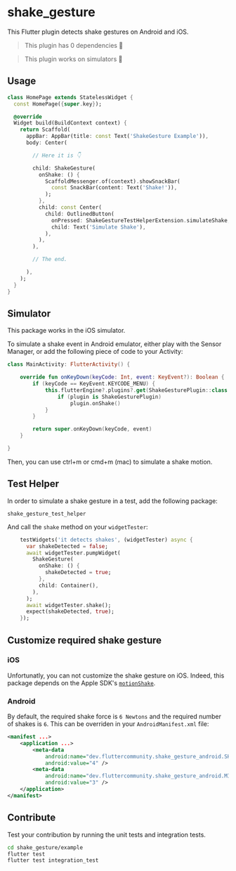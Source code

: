 # shake_gesture

This Flutter plugin detects shake gestures on Android and iOS.

> This plugin has 0 dependencies 🚀

> This plugin works on simulators 🤖

## Usage

```dart
class HomePage extends StatelessWidget {
  const HomePage({super.key});

  @override
  Widget build(BuildContext context) {
    return Scaffold(
      appBar: AppBar(title: const Text('ShakeGesture Example')),
      body: Center(

		// Here it is 👇

        child: ShakeGesture(
          onShake: () {
            ScaffoldMessenger.of(context).showSnackBar(
              const SnackBar(content: Text('Shake!')),
            );
          },
          child: const Center(
            child: OutlinedButton(
              onPressed: ShakeGestureTestHelperExtension.simulateShake,
              child: Text('Simulate Shake'),
            ),
          ),
        ),

		// The end.

      ),
    );
  }
}
```

## Simulator

This package works in the iOS simulator.

To simulate a shake event in Android emulator, either play with the Sensor Manager, or add the following piece of code to your Activity:

```kotlin
class MainActivity: FlutterActivity() {

    override fun onKeyDown(keyCode: Int, event: KeyEvent?): Boolean {
        if (keyCode == KeyEvent.KEYCODE_MENU) {
            this.flutterEngine?.plugins?.get(ShakeGesturePlugin::class.java).let { plugin ->
                if (plugin is ShakeGesturePlugin)
                    plugin.onShake()
            }
        }

        return super.onKeyDown(keyCode, event)
    }

}
```

Then, you can use ctrl+m or cmd+m (mac) to simulate a shake motion.

## Test Helper

In order to simulate a shake gesture in a test, add the following package:

`shake_gesture_test_helper`

And call the `shake` method on your `widgetTester`:

```dart
    testWidgets('it detects shakes', (widgetTester) async {
      var shakeDetected = false;
      await widgetTester.pumpWidget(
        ShakeGesture(
          onShake: () {
            shakeDetected = true;
          },
          child: Container(),
        ),
      );
      await widgetTester.shake();
      expect(shakeDetected, true);
    });
```

## Customize required shake gesture

### iOS

Unfortunatly, you can not customize the shake gesture on iOS.
Indeed, this package depends on the Apple SDK's [`motionShake`](https://developer.apple.com/documentation/uikit/uievent/eventsubtype/motionshake).

### Android

By default, the required shake force is `6 Newtons` and the required number of shakes is `6`.
This can be overriden in your `AndroidManifest.xml` file:

```xml
<manifest ...>
    <application ...>
        <meta-data
            android:name="dev.fluttercommunity.shake_gesture_android.SHAKE_FORCE"
            android:value="4" />
        <meta-data
            android:name="dev.fluttercommunity.shake_gesture_android.MIN_NUM_SHAKES"
            android:value="3" />
    </application>
</manifest>
```

## Contribute

Test your contribution by running the unit tests and integration tests.

```sh
cd shake_gesture/example
flutter test
flutter test integration_test
```
